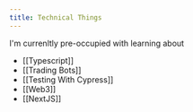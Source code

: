 ```yaml
---
title: Technical Things
---
```



I'm currenltly pre-occupied with learning about 

- [[Typescript]]
- [[Trading Bots]]
- [[Testing With Cypress]]
- [[Web3]]
- [[NextJS]]
